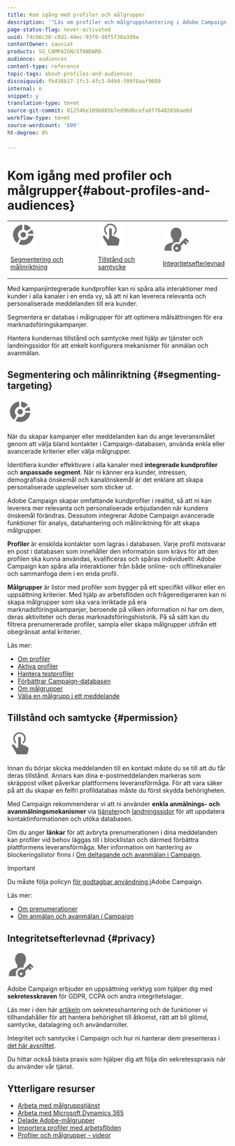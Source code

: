 ```yaml
---
title: Kom igång med profiler och målgrupper
description: '"Läs om profiler och målgruppshantering i Adobe Campaign: definiera målgrupper, välja målgrupper, filtrera mottagare, samla in data och uppdatera profiler."'
page-status-flag: never-activated
uuid: f4cb6c38-c8d1-44ec-93f0-d0f5f30a3d9a
contentOwner: sauviat
products: SG_CAMPAIGN/STANDARD
audience: audiences
content-type: reference
topic-tags: about-profiles-and-audiences
discoiquuid: fb436b17-1fc3-4fc3-94b9-f09f8aaf9699
internal: n
snippet: y
translation-type: tm+mt
source-git-commit: 012546e109b085b7ed968bcefa8f76482656ae0d
workflow-type: tm+mt
source-wordcount: '609'
ht-degree: 0%

---
```



# Kom igång med profiler och målgrupper{#about-profiles-and-audiences}

<table>
<tr>
<td><img src="assets/do-not-localize/icon_segment.svg" width="60px"><p><a href="#segmenting-targeting">Segmentering och målinriktning</a></p></td>
<td><img src="assets/do-not-localize/icon_permission.svg" width="60px"><p><a href="#permission">Tillstånd och samtycke</a></p></td>
<td><img src="assets/do-not-localize/icon_privacy.svg" width="60px"><p><a href="#privacy">Integritetsefterlevnad</a></p></td></tr>
</table>

Med kampanjintegrerade kundprofiler kan ni spåra alla interaktioner med kunder i alla kanaler i en enda vy, så att ni kan leverera relevanta och personaliserade meddelanden till era kunder.

Segmentera er databas i målgrupper för att optimera målsättningen för era marknadsföringskampanjer.

Hantera kundernas tillstånd och samtycke med hjälp av tjänster och landningssidor för att enkelt konfigurera mekanismer för anmälan och avanmälan.

## Segmentering och målinriktning {#segmenting-targeting}

<img src="assets/do-not-localize/icon_segment.svg" width="60px">

När du skapar kampanjer eller meddelanden kan du ange leveransmålet genom att välja bland kontakter i Campaign-databasen, använda enkla eller avancerade kriterier eller välja målgrupper.

Identifiera kunder effektivare i alla kanaler med **integrerade kundprofiler** och **anpassade segment**. När ni känner era kunder, intressen, demografiska önskemål och kanalönskemål är det enklare att skapa personaliserade upplevelser som sticker ut.

Adobe Campaign skapar omfattande kundprofiler i realtid, så att ni kan leverera mer relevanta och personaliserade erbjudanden när kundens önskemål förändras. Dessutom integrerar Adobe Campaign avancerade funktioner för analys, datahantering och målinriktning för att skapa målgrupper.

**Profiler** är enskilda kontakter som lagras i databasen. Varje profil motsvarar en post i databasen som innehåller den information som krävs för att den profilen ska kunna användas, kvalificeras och spåras individuellt: Adobe Campaign kan spåra alla interaktioner från både online- och offlinekanaler och sammanfoga dem i en enda profil.

**Målgrupper** är listor med profiler som bygger på ett specifikt villkor eller en uppsättning kriterier. Med hjälp av arbetsflöden och frågeredigeraren kan ni skapa målgrupper som ska vara inriktade på era marknadsföringskampanjer, beroende på vilken information ni har om dem, deras aktiviteter och deras marknadsföringshistorik. På så sätt kan du filtrera prenumererade profiler, sampla eller skapa målgrupper utifrån ett obegränsat antal kriterier.

Läs mer:

* [Om profiler](../../audiences/using/about-profiles.md)
* [Aktiva profiler](../../audiences/using/active-profiles.md)
* [Hantera testprofiler](../../audiences/using/managing-test-profiles.md)
* [Förbättrar Campaign-databasen](../../audiences/using/enriching-campaign-database.md)
* [Om målgrupper](../../audiences/using/about-audiences.md)
* [Välja en målgrupp i ett meddelande](../../audiences/using/selecting-an-audience-in-a-message.md)

## Tillstånd och samtycke {#permission}

<img src="assets/do-not-localize/icon_permission.svg"  width="60px">

Innan du börjar skicka meddelanden till en kontakt måste du se till att du får deras tillstånd. Annars kan dina e-postmeddelanden markeras som skräppost vilket påverkar plattformens leveransförmåga. För att vara säker på att du skapar en felfri profildatabas måste du först skydda behörigheten.

Med Campaign rekommenderar vi att ni använder **enkla anmälnings- och avanmälningsmekanismer** via [tjänster](../../audiences/using/creating-a-service.md)och [landningssidor](../../channels/using/getting-started-with-landing-pages.md) för att uppdatera kontaktinformationen och utöka databasen.

Om du anger **länkar** för att avbryta prenumerationen i dina meddelanden kan profiler vid behov läggas till i blocklistan och därmed förbättra plattformens leveransförmåga. Mer information om hantering av blockeringslistor finns i [Om deltagande och avanmälan i Campaign](../../audiences/using/about-opt-in-and-opt-out-in-campaign.md).

>[!IMPORTANT]
>
>Du måste följa policyn [för godtagbar användning i](https://www.adobe.com/legal/terms/aup.html)Adobe Campaign.

Läs mer:

* [Om prenumerationer](../../audiences/using/about-subscriptions.md)
* [Om anmälan och avanmälan i Campaign](../../audiences/using/about-opt-in-and-opt-out-in-campaign.md)

## Integritetsefterlevnad {#privacy}

<img src="assets/do-not-localize/icon_privacy.svg" width="60px">

Adobe Campaign erbjuder en uppsättning verktyg som hjälper dig med **sekretesskraven** för GDPR, CCPA och andra integritetslagar.

Läs mer i den här [artikeln](https://helpx.adobe.com/campaign/kb/campaign-privacy.html) om sekretesshantering och de funktioner vi tillhandahåller för att hantera behörighet till åtkomst, rätt att bli glömd, samtycke, datalagring och användarroller.

Integritet och samtycke i Campaign och hur ni hanterar dem presenteras i [det här avsnittet](../../start/using/privacy.md).

Du hittar också bästa praxis som hjälper dig att följa din sekretesspraxis när du använder vår tjänst.

## Ytterligare resurser

* [Arbeta med målgruppstjänst](../../audiences/using/aep-about-audience-destinations-service.md)
* [Arbeta med Microsoft Dynamics 365](../../integrating/using/working-with-campaign-standard-and-microsoft-dynamics-365.md)
* [Delade Adobe-målgrupper](../../integrating/using/sharing-audiences-with-audience-manager-or-people-core-service.md)
* [Importera profiler med arbetsflöden](../../automating/using/creating-import-workflow-templates.md)
* [Profiler och målgrupper - videor](https://docs.adobe.com/content/help/en/campaign-standard-learn/tutorials/profiles-and-audiences/creating-profiles-and-audiences.html)
